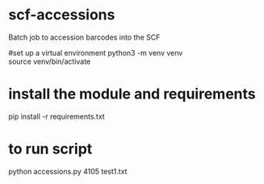 # scf-accessions
Batch job to accession barcodes into the SCF

#set up a virtual environment
python3 -m venv venv </br>
source venv/bin/activate

# install the module and requirements
pip install -r requirements.txt

# to run script
python accessions.py 4105 test1.txt
